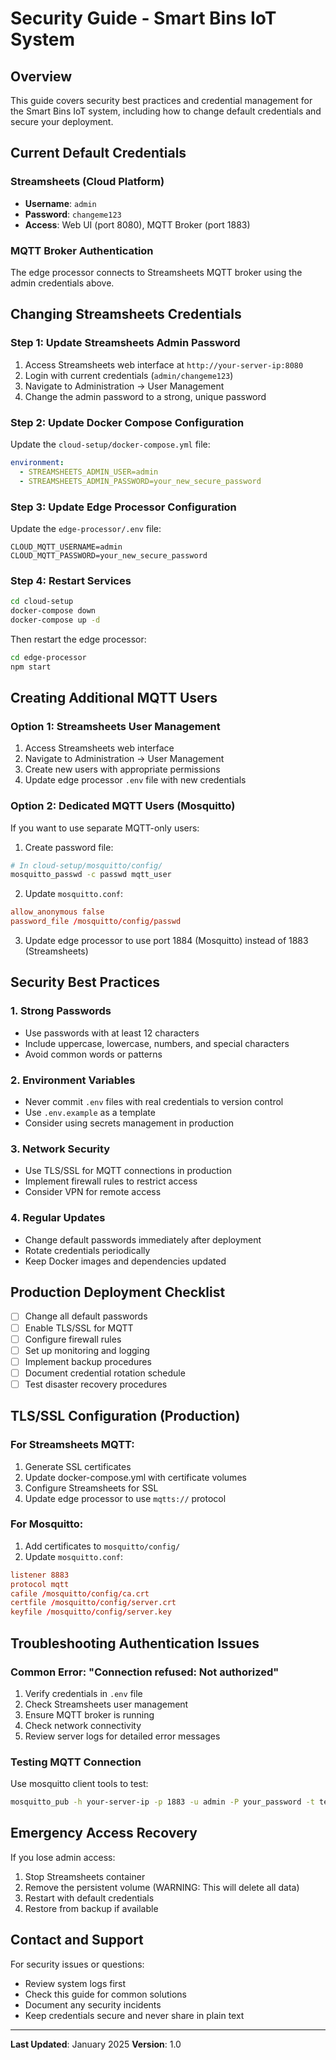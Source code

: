 # Security Guide - Smart Bins IoT System

## Overview
This guide covers security best practices and credential management for the Smart Bins IoT system, including how to change default credentials and secure your deployment.

## Current Default Credentials

### Streamsheets (Cloud Platform)
- **Username**: `admin`
- **Password**: `changeme123`
- **Access**: Web UI (port 8080), MQTT Broker (port 1883)

### MQTT Broker Authentication
The edge processor connects to Streamsheets MQTT broker using the admin credentials above.

## Changing Streamsheets Credentials

### Step 1: Update Streamsheets Admin Password
1. Access Streamsheets web interface at `http://your-server-ip:8080`
2. Login with current credentials (`admin/changeme123`)
3. Navigate to Administration → User Management
4. Change the admin password to a strong, unique password

### Step 2: Update Docker Compose Configuration
Update the `cloud-setup/docker-compose.yml` file:

```yaml
environment:
  - STREAMSHEETS_ADMIN_USER=admin
  - STREAMSHEETS_ADMIN_PASSWORD=your_new_secure_password
```

### Step 3: Update Edge Processor Configuration
Update the `edge-processor/.env` file:

```env
CLOUD_MQTT_USERNAME=admin
CLOUD_MQTT_PASSWORD=your_new_secure_password
```

### Step 4: Restart Services
```bash
cd cloud-setup
docker-compose down
docker-compose up -d
```

Then restart the edge processor:
```bash
cd edge-processor
npm start
```

## Creating Additional MQTT Users

### Option 1: Streamsheets User Management
1. Access Streamsheets web interface
2. Navigate to Administration → User Management
3. Create new users with appropriate permissions
4. Update edge processor `.env` file with new credentials

### Option 2: Dedicated MQTT Users (Mosquitto)
If you want to use separate MQTT-only users:

1. Create password file:
```bash
# In cloud-setup/mosquitto/config/
mosquitto_passwd -c passwd mqtt_user
```

2. Update `mosquitto.conf`:
```conf
allow_anonymous false
password_file /mosquitto/config/passwd
```

3. Update edge processor to use port 1884 (Mosquitto) instead of 1883 (Streamsheets)

## Security Best Practices

### 1. Strong Passwords
- Use passwords with at least 12 characters
- Include uppercase, lowercase, numbers, and special characters
- Avoid common words or patterns

### 2. Environment Variables
- Never commit `.env` files with real credentials to version control
- Use `.env.example` as a template
- Consider using secrets management in production

### 3. Network Security
- Use TLS/SSL for MQTT connections in production
- Implement firewall rules to restrict access
- Consider VPN for remote access

### 4. Regular Updates
- Change default passwords immediately after deployment
- Rotate credentials periodically
- Keep Docker images and dependencies updated

## Production Deployment Checklist

- [ ] Change all default passwords
- [ ] Enable TLS/SSL for MQTT
- [ ] Configure firewall rules
- [ ] Set up monitoring and logging
- [ ] Implement backup procedures
- [ ] Document credential rotation schedule
- [ ] Test disaster recovery procedures

## TLS/SSL Configuration (Production)

### For Streamsheets MQTT:
1. Generate SSL certificates
2. Update docker-compose.yml with certificate volumes
3. Configure Streamsheets for SSL
4. Update edge processor to use `mqtts://` protocol

### For Mosquitto:
1. Add certificates to `mosquitto/config/`
2. Update `mosquitto.conf`:
```conf
listener 8883
protocol mqtt
cafile /mosquitto/config/ca.crt
certfile /mosquitto/config/server.crt
keyfile /mosquitto/config/server.key
```

## Troubleshooting Authentication Issues

### Common Error: "Connection refused: Not authorized"
1. Verify credentials in `.env` file
2. Check Streamsheets user management
3. Ensure MQTT broker is running
4. Check network connectivity
5. Review server logs for detailed error messages

### Testing MQTT Connection
Use mosquitto client tools to test:
```bash
mosquitto_pub -h your-server-ip -p 1883 -u admin -P your_password -t test/topic -m "test message"
```

## Emergency Access Recovery

If you lose admin access:
1. Stop Streamsheets container
2. Remove the persistent volume (WARNING: This will delete all data)
3. Restart with default credentials
4. Restore from backup if available

## Contact and Support

For security issues or questions:
- Review system logs first
- Check this guide for common solutions
- Document any security incidents
- Keep credentials secure and never share in plain text

---

**Last Updated**: January 2025
**Version**: 1.0
